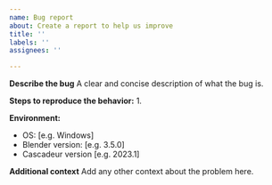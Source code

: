 ```yaml
---
name: Bug report
about: Create a report to help us improve
title: ''
labels: ''
assignees: ''

---
```


**Describe the bug**
A clear and concise description of what the bug is.

**Steps to reproduce the behavior:**
1. 


**Environment:**
 - OS: [e.g. Windows]
 - Blender version: [e.g. 3.5.0]
 - Cascadeur version [e.g. 2023.1]


**Additional context**
Add any other context about the problem here.
